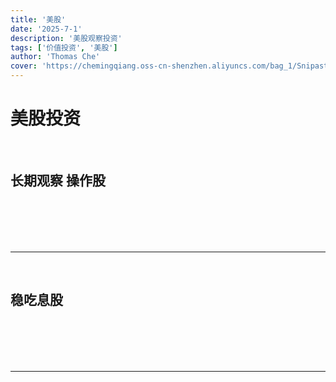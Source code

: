 ```yaml
---
title: '美股'
date: '2025-7-1'
description: '美股观察投资'
tags: ['价值投资', '美股']
author: 'Thomas Che'
cover: 'https://chemingqiang.oss-cn-shenzhen.aliyuncs.com/bag_1/Snipaste_2025-07-01_00-23-04.png'
---
```


# 美股投资

</br>

## 长期观察 操作股

</br>
</br></br></br>

---

</br>

## 稳吃息股

</br>
</br></br></br>

---

</br>
</br></br></br>
